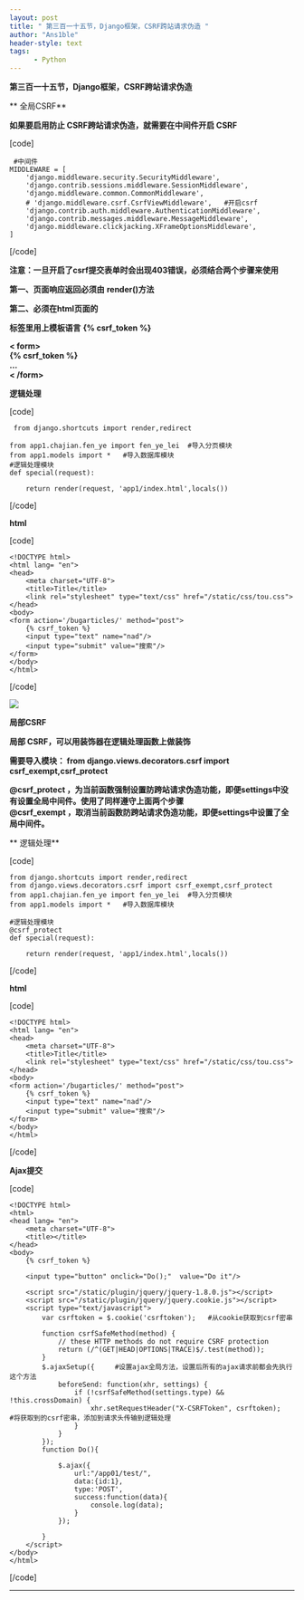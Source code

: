 ```yaml
---
layout: post
title: " 第三百一十五节，Django框架，CSRF跨站请求伪造 "
author: "Ans1ble"
header-style: text
tags:
      - Python
---
```


  
**第三百一十五节，Django框架，CSRF跨站请求伪造**

**  全局CSRF**

**如果要启用防止 **CSRF跨站请求伪造，就需要在中间件开启 **CSRF******

[code]

     #中间件
    MIDDLEWARE = [
        'django.middleware.security.SecurityMiddleware',
        'django.contrib.sessions.middleware.SessionMiddleware',
        'django.middleware.common.CommonMiddleware',
        # 'django.middleware.csrf.CsrfViewMiddleware',   #开启csrf
        'django.contrib.auth.middleware.AuthenticationMiddleware',
        'django.contrib.messages.middleware.MessageMiddleware',
        'django.middleware.clickjacking.XFrameOptionsMiddleware',
    ]
[/code]

**注意：一旦开启了csrf提交表单时会出现403错误，必须结合两个步骤来使用**

**第一、页面响应返回必须由** **render()方法**

**第二、必须在html页面的 <form>标签里用上模板语言** **{% csrf_token %}**

**< form>**  
 **{% csrf_token %}**  
 **...**  
 **< /form>**



**逻辑处理**

[code]

     from django.shortcuts import render,redirect
    
    from app1.chajian.fen_ye import fen_ye_lei  #导入分页模块
    from app1.models import *   #导入数据库模块
    #逻辑处理模块
    def special(request):
    
        return render(request, 'app1/index.html',locals())
[/code]

**html**

[code]

    <!DOCTYPE html>
    <html lang= "en">
    <head>
        <meta charset="UTF-8">
        <title>Title</title>
        <link rel="stylesheet" type="text/css" href="/static/css/tou.css">
    </head>
    <body>
    <form action='/bugarticles/' method="post">
        {% csrf_token %}
        <input type="text" name="nad"/>
        <input type="submit" value="搜索"/>
    </form>
    </body>
    </html>
[/code]

![](https://images2015.cnblogs.com/blog/955761/201707/955761-20170719173241396-317464911.png)





**局部CSRF**

**局部 **CSRF，可以用装饰器在逻辑处理函数上做装饰****

****需要导入模块： from django.views.decorators.csrf import
csrf_exempt,csrf_protect****

**@csrf_protect ，为当前函数强制设置防跨站请求伪造功能，即便settings中没有设置全局中间件。使用了同样遵守上面两个步骤**  
 **@csrf_exempt ，取消当前函数防跨站请求伪造功能，即便settings中设置了全局中间件。**

**  逻辑处理**

[code]

    from django.shortcuts import render,redirect
    from django.views.decorators.csrf import csrf_exempt,csrf_protect
    from app1.chajian.fen_ye import fen_ye_lei  #导入分页模块
    from app1.models import *   #导入数据库模块
    
    #逻辑处理模块
    @csrf_protect
    def special(request):
    
        return render(request, 'app1/index.html',locals())
[/code]

**html**

[code]

    <!DOCTYPE html>
    <html lang= "en">
    <head>
        <meta charset="UTF-8">
        <title>Title</title>
        <link rel="stylesheet" type="text/css" href="/static/css/tou.css">
    </head>
    <body>
    <form action='/bugarticles/' method="post">
        {% csrf_token %}
        <input type="text" name="nad"/>
        <input type="submit" value="搜索"/>
    </form>
    </body>
    </html>
[/code]



**Ajax提交**

[code]

    <!DOCTYPE html>
    <html>
    <head lang= "en">
        <meta charset="UTF-8">
        <title></title>
    </head>
    <body>
        {% csrf_token %}
      
        <input type="button" onclick="Do();"  value="Do it"/>
      
        <script src="/static/plugin/jquery/jquery-1.8.0.js"></script>
        <script src="/static/plugin/jquery/jquery.cookie.js"></script>
        <script type="text/javascript">
            var csrftoken = $.cookie('csrftoken');   #从cookie获取到csrf密串
      
            function csrfSafeMethod(method) {
                // these HTTP methods do not require CSRF protection
                return (/^(GET|HEAD|OPTIONS|TRACE)$/.test(method));
            }
            $.ajaxSetup({     #设置ajax全局方法，设置后所有的ajax请求前都会先执行这个方法
                beforeSend: function(xhr, settings) {
                    if (!csrfSafeMethod(settings.type) && !this.crossDomain) {
                        xhr.setRequestHeader("X-CSRFToken", csrftoken);         #将获取到的csrf密串，添加到请求头传输到逻辑处理
                    }
                }
            });
            function Do(){
      
                $.ajax({
                    url:"/app01/test/",
                    data:{id:1},
                    type:'POST',
                    success:function(data){
                        console.log(data);
                    }
                });
      
            }
        </script>
    </body>
    </html>
[/code]







****


